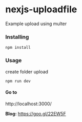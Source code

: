 # nexjs-uploadfile
Example upload using multer

### Installing
```
npm install
```

### Usage
create folder upload
```
npm run dev
```

#### Go to
http://localhost:3000/

**Blog:** https://goo.gl/22EW5F
